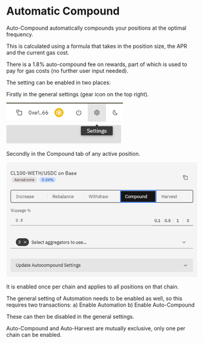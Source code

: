 # Automatic Compound

Auto-Compound automatically compounds your positions at the optimal frequency.

This is calculated using a formula that takes in the position size, the APR and the current gas cost.

There is a 1.8% auto-compound fee on rewards, part of which is used to pay for gas costs (no further user input needed).

The setting can be enabled in two places: 

Firstly in the general settings (gear icon on the top right).

![Settings](../img/automation/settings.png)

Secondly in the Compound tab of any active position.

![Compound](../img/automation/compound.png)

It is enabled once per chain and applies to all positions on that chain. 

The general setting of Automation needs to be enabled as well, so this requires two transactions:
a) Enable Automation
b) Enable Auto-Compound

These can then be disabled in the general settings.

Auto-Compound and Auto-Harvest are mutually exclusive, only one per chain can be enabled.